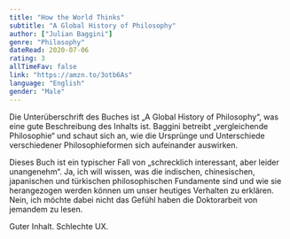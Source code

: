 ```yaml
---
title: "How the World Thinks"
subtitle: "A Global History of Philosophy"
author: ["Julian Baggini"]
genre: "Philosophy"
dateRead: 2020-07-06
rating: 3
allTimeFav: false
link: "https://amzn.to/3otb6As"
language: "English"
gender: "Male"
---
```


Die Unterüberschrift des Buches ist „A Global History of Philosophy“, was eine gute Beschreibung des Inhalts ist. Baggini betreibt „vergleichende Philosophie“ und schaut sich an, wie die Ursprünge und Unterschiede verschiedener Philosophieformen sich aufeinander auswirken.

Dieses Buch ist ein typischer Fall von „schrecklich interessant, aber leider unangenehm“. Ja, ich will wissen, was die indischen, chinesischen, japanischen und türkischen philosophischen Fundamente sind und wie sie herangezogen werden können um unser heutiges Verhalten zu erklären. Nein, ich möchte dabei nicht das Gefühl haben die Doktorarbeit von jemandem zu lesen.

Guter Inhalt. Schlechte UX.
